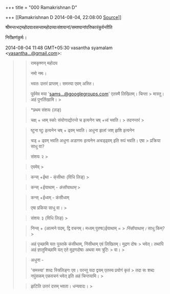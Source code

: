 +++
title = "000 Ramakrishnan D"

+++
[[Ramakrishnan D	2014-08-04, 22:08:00 [Source](https://groups.google.com/g/samskrita/c/m7xwLC9XzKk)]]



श्रीमन्तःभट्महोदयाःवसन्तामहोदय्याःसंशयानां/समश्यानांपरिष्कारंकुर्वन्तीति

निरीक्षणंकुर्मः।

  
  

2014-08-04 11:48 GMT+05:30 vasantha syamalam \<[vasantha...@gmail.com]()\>:  

> 
> > रामकृष्णन् महोदय
> > 
> > नमो नमः।
> > 
> > 
> > भवतः उत्तरं प्राप्तम्। समस्या एवम् अस्ति।  
> > 
> >   
> > 
> > 
> > पूर्वमेव मया '[sams...@googlegroups.com]()' एतस्मै लिखितम्। चिन्ता > मास्तु। अहं पुनर्लिखामि। >
> 
> > \*प्रथम संशयः (लङ्)  
> > 
> > 
> > चक्ष् + ध्वम्  स्कोः संयोगाद्योरन्ते च इत्यनेन चष् +ध्वं भवति। > तदनन्तरं >
> 
> > 
> > ष्टुना ष्टुः इत्यनेन चष् + ढ्वम् भवति। अधुना झलां जश् झशि इत्यनेन
> > 
> > 
> > चड् + ढ्वम् भवति अधुना अडागमः इत्यनेन अचड्ढ्वम् इति रूपं भवति। एषा > प्रक्रिया साधु वा?
> > 
> > 
> > संशयः २ >
> 
> > 
> > एवमेव् >
> 
> > 
> > कन्स् +ईथा - क्ंसीथाः (विधि लिङ्) >
> 
> > 
> > कन्स् +ईयाथाम् - *कंसीयाथाम्* >
> 
> > 
> > कन्स् +ईध्वम् - कंसीध्वम्
> > 
> > 
> > एषा प्रकिया साधु वा। >
> 
> > 
> > संशयः ३ (विधि लिङ्) >
> 
> > 
> > निन्स् + (आत्मने पदम्, द्वि वचनम्। मध्यम् पुरुषः)ईयाथाम् = > *निंसीयाथाम्।* साधु किम्? >
> 
> > 
> > अहं पृच्छामि यतः पुस्तके कंसीथाम्, निंसीथाम् एवं लिखितम्। मुद्रण दोषः > भवेत्। तथापि अहं ज्ञातुमिच्छामि यत् एते मुद्रणदोषाः अथवा मम त्रुटिः > वा। >
> 
> > 
> > अधुना -
> > 
> > 
> > 'समस्या' शव्दः स्त्रिलिङ्गः एव। परन्तु यदा द्वयम् एतस्य प्रयोगं कृतं > तदा सः शब्दः नपुंसकम् एकवचनं भवेत् इति अहं चिन्तयामि। >
> 
> > 
> >   
> > 
> > 
> > झटिति उत्तरं दत्तम् भवता। धन्यवादः। >
> 
> > 
> > 
> > 
> > 

  

